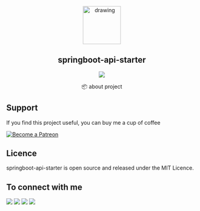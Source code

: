 <p align="center">
  <img src="https://ashishdotme-assets.s3.ap-south-1.amazonaws.com/logo.png" alt="drawing" width="100"/>
</p>

<h2 align="center">springboot-api-starter</h2>

<p align="center">
<a href="https://img.shields.io/github/last-commit/ashishdotme/springboot-api-starter?style=for-the-badge"><img src="https://img.shields.io/github/last-commit/ashishdotme/springboot-api-starter?style=for-the-badge"></a>
</p>

<p align="center">📦 about project </p>

## Support

If you find this project useful, you can buy me a cup of coffee

<a href="https://patreon.com/ashishdotme/" target="_blank">
  <img src="https://c5.patreon.com/external/logo/become_a_patron_button.png" alt="Become a Patreon">
</a>

## Licence

springboot-api-starter is open source and released under the MIT Licence.

## To connect with me

<p align = "center">

[<img src="https://img.shields.io/badge/twitter-%231DA1F2.svg?&style=for-the-badge&logo=twitter&logoColor=white&color=black" />](https://twitter.com/ashishdotme)
[<img src="https://img.shields.io/badge/facebook-%2312100E.svg?&style=for-the-badge&logo=facebook&logoColor=white&color=black" />](https://facebook.com/ashishdotme)
[<img src="https://img.shields.io/badge/instagram-%2312100E.svg?&style=for-the-badge&logo=instagram&logoColor=white&color=black" />](https://instagram.com/ashishdotme)
[<img src ="https://img.shields.io/badge/website-%23.svg?&style=for-the-badge&logo=&logoColor=white%22&color=black">](https://ashish.me)

</p>
